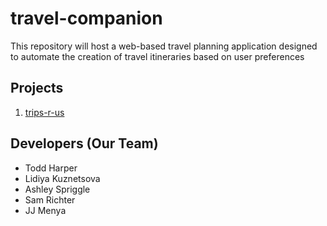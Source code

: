 # travel-companion

This repository will host a web-based travel planning application designed to automate the creation of travel itineraries based on user preferences

## Projects

1. [trips-r-us](trips_r_us/README.md)

## Developers (Our Team)

- Todd Harper
- Lidiya Kuznetsova
- Ashley Spriggle
- Sam Richter
- JJ Menya
